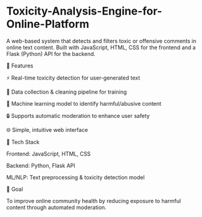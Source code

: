 # Toxicity-Analysis-Engine-for-Online-Platform
A web-based system that detects and filters toxic or offensive comments in online text content. Built with JavaScript, HTML, CSS for the frontend and a Flask (Python) API for the backend.

🔹 Features

⚡ Real-time toxicity detection for user-generated text

🧹 Data collection & cleaning pipeline for training

🤖 Machine learning model to identify harmful/abusive content

🔒 Supports automatic moderation to enhance user safety

🌐 Simple, intuitive web interface

🔧 Tech Stack

Frontend: JavaScript, HTML, CSS

Backend: Python, Flask API

ML/NLP: Text preprocessing & toxicity detection model

🎯 Goal

To improve online community health by reducing exposure to harmful content through automated moderation.
